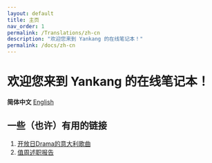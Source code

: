 ```yaml
---
layout: default
title: 主页
nav_order: 1
permalink: /Translations/zh-cn
description: "欢迎您来到 Yankang 的在线笔记本！"
permalink: /docs/zh-cn
---
```

# 欢迎您来到 Yankang 的在线笔记本！

**简体中文** [English](https://amazingkenneth.github.io)

## 一些（也许）有用的链接
1. [开放日Drama的意大利歌曲](https://amazingkenneth.github.io/works/open)
2. [值周述职报告](https://amazingkenneth.github.io/docs/posts/report/report.html)